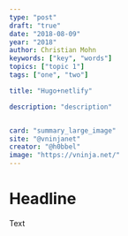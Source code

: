 ```yaml
---
type: "post"
draft: "true"
date: "2018-08-09"
year: "2018"
author: Christian Mohn
keywords: ["key", "words"]
topics: ["topic 1"]
tags: ["one", "two"]

title: "Hugo+netlify"

description: "description"


card: "summary_large_image"
site: "@vninjanet"
creator: "@h0bbel"
image: "https://vninja.net/"
---
```


# Headline

Text